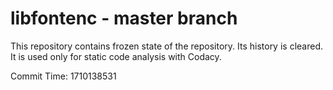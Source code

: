 # libfontenc - master branch

This repository contains frozen state of the repository.
Its history is cleared. It is used only for static code
analysis with Codacy.

Commit Time: 1710138531